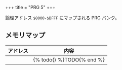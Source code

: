 +++
title = "PRG 5"
+++

論理アドレス `$8000-$BFFF` にマップされる PRG バンク。

## メモリマップ

| アドレス | 内容 |
| -- | -- |
| | {% todo() %}TODO{% end %} |
